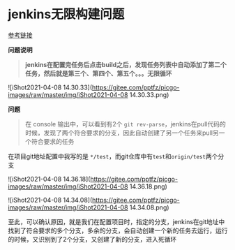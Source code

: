 # jenkins无限构建问题

[参考链接](https://blog.csdn.net/u010264186/article/details/114358316)

**问题说明**

> **jenkins在配置完任务后点击build之后，发现任务列表中自动添加了第二个任务，然后就是第三个、第四个、第五个。。。无限循环**

![iShot2021-04-08 14.30.33](https://gitee.com/pptfz/picgo-images/raw/master/img/iShot2021-04-08 14.30.33.png)



**问题**

> 在 console 输出中，可以看到有2个 `git rev-parse`，jenkins在pull代码的时候，发现了两个符合要求的分支，因此自动创建了另一个任务来pull另一个符合要求的任务



在项目git地址配置中我写的是 `*/test`，而git仓库中有`test`和`origin/test`两个分支

![iShot2021-04-08 14.36.18](https://gitee.com/pptfz/picgo-images/raw/master/img/iShot2021-04-08 14.36.18.png)





![iShot2021-04-08 14.34.08](https://gitee.com/pptfz/picgo-images/raw/master/img/iShot2021-04-08 14.34.08.png)



至此，可以确认原因，就是我们在配置项目时，指定的分支，jenkins在git地址中找到了符合要求的多个分支，多余的分支，会自动创建一个新的任务去运行，运行的时候，又识别到了2个分支，又创建了新的分支，进入死循环

